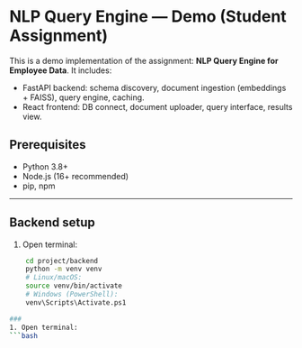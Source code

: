 # NLP Query Engine — Demo (Student Assignment)

This is a demo implementation of the assignment: **NLP Query Engine for Employee Data**.
It includes:
- FastAPI backend: schema discovery, document ingestion (embeddings + FAISS), query engine, caching.
- React frontend: DB connect, document uploader, query interface, results view.

## Prerequisites
- Python 3.8+
- Node.js (16+ recommended)
- pip, npm

---

## Backend setup
1. Open terminal:
```bash
    cd project/backend
    python -m venv venv
    # Linux/macOS:
    source venv/bin/activate
    # Windows (PowerShell):
    venv\Scripts\Activate.ps1

###
1. Open terminal:
```bash